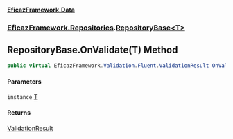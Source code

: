 #### [EficazFramework.Data](EficazFrameworkData.md 'EficazFramework Data')
### [EficazFramework.Repositories](EficazFrameworkData.md#EficazFramework.Repositories 'EficazFramework.Repositories').[RepositoryBase&lt;T&gt;](EficazFramework.Repositories/RepositoryBase_T_.md 'EficazFramework.Repositories.RepositoryBase<T>')

## RepositoryBase<T>.OnValidate(T) Method

```csharp
public virtual EficazFramework.Validation.Fluent.ValidationResult OnValidate(T instance);
```
#### Parameters

<a name='EficazFramework.Repositories.RepositoryBase_T_.OnValidate(T).instance'></a>

`instance` [T](EficazFramework.Repositories/RepositoryBase_T_.md#EficazFramework.Repositories.RepositoryBase_T_.T 'EficazFramework.Repositories.RepositoryBase<T>.T')

#### Returns
[ValidationResult](EficazFramework.Validation.Fluent/ValidationResult.md 'EficazFramework.Validation.Fluent.ValidationResult')